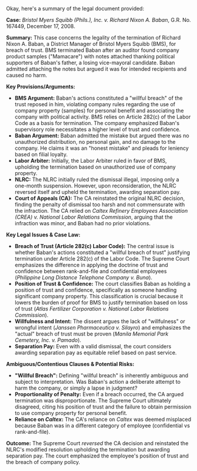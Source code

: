 Okay, here's a summary of the legal document provided:

**Case:** *Bristol Myers Squibb (Phils.), Inc. v. Richard Nixon A. Baban*, G.R. No. 167449, December 17, 2008.

**Summary:** This case concerns the legality of the termination of Richard Nixon A. Baban, a District Manager of Bristol Myers Squibb (BMS), for breach of trust. BMS terminated Baban after an auditor found company product samples ("Mamacare") with notes attached thanking political supporters of Baban's father, a losing vice-mayoral candidate. Baban admitted attaching the notes but argued it was for intended recipients and caused no harm.

**Key Provisions/Arguments:**

*   **BMS Argument:** Baban's actions constituted a "willful breach" of the trust reposed in him, violating company rules regarding the use of company property (samples) for personal benefit and associating the company with political activity.  BMS relies on Article 282(c) of the Labor Code as a basis for termination. The company emphasized Baban's supervisory role necessitates a higher level of trust and confidence.
*   **Baban Argument:** Baban admitted the mistake but argued there was no unauthorized distribution, no personal gain, and no damage to the company. He claims it was an "honest mistake" and pleads for leniency based on filial loyalty.
*   **Labor Arbiter:** Initially, the Labor Arbiter ruled in favor of BMS, upholding the termination based on unauthorized use of company property.
*   **NLRC:** The NLRC initially ruled the dismissal illegal, imposing only a one-month suspension.  However, upon reconsideration, the NLRC reversed itself and upheld the termination, awarding separation pay.
*   **Court of Appeals (CA):** The CA reinstated the original NLRC decision, finding the penalty of dismissal too harsh and not commensurate with the infraction. The CA relied on *Caltex Refinery Employees Association (CREA) v. National Labor Relations Commission*, arguing that the infraction was minor, and Baban had no prior violations.

**Key Legal Issues & Case Law:**

*   **Breach of Trust (Article 282(c) Labor Code):**  The central issue is whether Baban's actions constituted a "willful breach of trust" justifying termination under Article 282(c) of the Labor Code. The Supreme Court emphasizes the difference in applying the doctrine of trust and confidence between rank-and-file and confidential employees (*Philippine Long Distance Telephone Company v. Buna*).
*   **Position of Trust & Confidence:** The court classifies Baban as holding a position of trust and confidence, specifically as someone handling significant company property.  This classification is crucial because it lowers the burden of proof for BMS to justify termination based on loss of trust (*Atlas Fertilizer Corporation v. National Labor Relations Commission*).
*   **Willfulness and Intent:** The dissent argues the lack of "willfulness" or wrongful intent (*Janssen Pharmaceutica v. Silayro*) and emphasizes the "actual" breach of trust must be proven (*Manila Memorial Park Cemetery, Inc. v. Pamado*).
*   **Separation Pay:**  Even with a valid dismissal, the court considers awarding separation pay as equitable relief based on past service.

**Ambiguous/Contentious Clauses & Potential Risks:**

*   **"Willful Breach":** Defining "willful breach" is inherently ambiguous and subject to interpretation. Was Baban's action a deliberate attempt to harm the company, or simply a lapse in judgment?
*   **Proportionality of Penalty:** Even if a breach occurred, the CA argued termination was disproportionate. The Supreme Court ultimately disagreed, citing his position of trust and the failure to obtain permission to use company property for personal benefit.
*   **Reliance on *Caltex*:** The CA's reliance on *Caltex* was deemed misplaced because Baban was in a different category of employee (confidential vs rank-and-file).

**Outcome:** The Supreme Court *reversed* the CA decision and reinstated the NLRC's modified resolution upholding the termination but awarding separation pay. The court emphasized the employee's position of trust and the breach of company policy.
